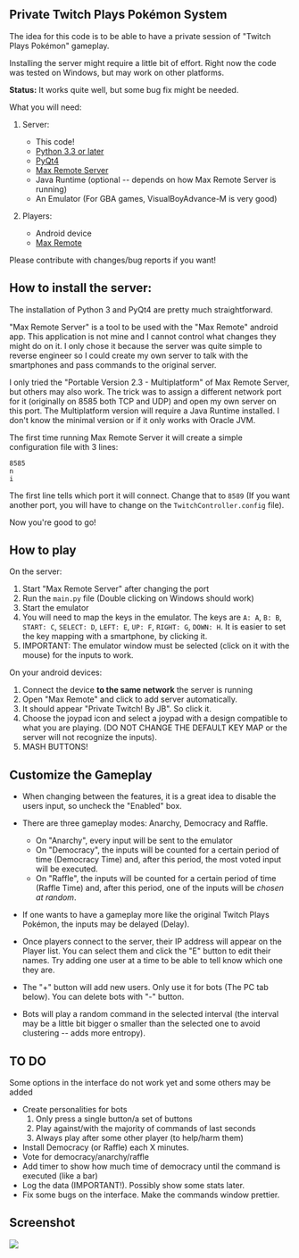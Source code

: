 Private Twitch Plays Pokémon System
-----------------------------------

The idea for this code is to be able to have a private session of "Twitch Plays Pokémon" gameplay.

Installing the server might require a little bit of effort. Right now the code was tested on Windows,
but may work on other platforms.

**Status:** It works quite well, but some bug fix might be needed.


What you will need:

1. Server:
    - This code!
    - [Python 3.3 or later](https://www.python.org/downloads/)
    - [PyQt4](http://www.riverbankcomputing.com/software/pyqt/download)
    - [Max Remote Server](http://www.bitunitsstudio.com/max-remote-server.html)
    - Java Runtime (optional -- depends on how Max Remote Server is running)
    - An Emulator (For GBA games, VisualBoyAdvance-M is very good)

2. Players:
    - Android device
    - [Max Remote](https://play.google.com/store/apps/details?id=com.bitunits.maxremote)


Please contribute with changes/bug reports if you want!



How to install the server:
--------------------------

The installation of Python 3 and PyQt4 are pretty much straightforward.

"Max Remote Server" is a tool to be used with the "Max Remote" android app. This application is
not mine and I cannot control what changes they might do on it. I only chose it because the server
was quite simple to reverse engineer so I could create my own server to talk with the smartphones
and pass commands to the original server.

I only tried the "Portable Version 2.3 - Multiplatform" of Max Remote Server, but others may also
work. The trick was to assign a different network port for it (originally on 8585 both TCP and UDP)
and open my own server on this port. The Multiplatform version will require a Java Runtime installed.
I don't know the minimal version or if it only works with Oracle JVM.

The first time running Max Remote Server it will create a simple configuration file with 3 lines:

    8585
    n
    i

The first line tells which port it will connect. Change that to `8589` (If you want another port,
you will have to change on the `TwitchController.config` file).

Now you're good to go!



How to play
-----------

On the server:

1. Start "Max Remote Server" after changing the port
2. Run the `main.py` file (Double clicking on Windows should work)
3. Start the emulator
4. You will need to map the keys in the emulator.
    The keys are `A: A`, `B: B`, `START: C`, `SELECT: D`, `LEFT: E`, `UP: F`, `RIGHT: G`, `DOWN: H`.
    It is easier to set the key mapping with a smartphone, by clicking it.
5. IMPORTANT: The emulator window must be selected (click on it with the mouse) for the inputs to work.

On your android devices:

1. Connect the device **to the same network** the server is running
2. Open "Max Remote" and click to add server automatically.
3. It should appear "Private Twitch! By JB". So click it.
4. Choose the joypad icon and select a joypad with a design compatible to what you are playing.
(DO NOT CHANGE THE DEFAULT KEY MAP or the server will not recognize the inputs).
5. MASH BUTTONS!



Customize the Gameplay
----------------------

- When changing between the features, it is a great idea to disable the users input, so uncheck the "Enabled" box.

- There are three gameplay modes: Anarchy, Democracy and Raffle.
    - On "Anarchy", every input will be sent to the emulator
    - On "Democracy", the inputs will be counted for a certain period of time (Democracy Time) and, after this
    period, the most voted input will be executed.
    - On "Raffle", the inputs will be counted for a certain period of time (Raffle Time) and, after this
    period, one of the inputs will be *chosen at random*.

- If one wants to have a gameplay more like the original Twitch Plays Pokémon, the inputs may be delayed (Delay).

- Once players connect to the server, their IP address will appear on the Player list. You can select them and click
the "E" button to edit their names. Try adding one user at a time to be able to tell know which one they are.

- The "+" button will add new users. Only use it for bots (The PC tab below). You can delete bots with "-" button.

- Bots will play a random command in the selected interval (the interval may be a little bit bigger o smaller than
the selected one to avoid clustering -- adds more entropy).


TO DO
-----

Some options in the interface do not work yet and some others may be added

- Create personalities for bots
    1. Only press a single button/a set of buttons
    2. Play against/with the majority of commands of last seconds
    3. Always play after some other player (to help/harm them)
- Install Democracy (or Raffle) each X minutes.
- Vote for democracy/anarchy/raffle
- Add timer to show how much time of democracy until the command is executed (like a bar)
- Log the data (IMPORTANT!). Possibly show some stats later.
- Fix some bugs on the interface. Make the commands window prettier.



Screenshot
----------

![](http://i.imgur.com/AmVOcFz.png)